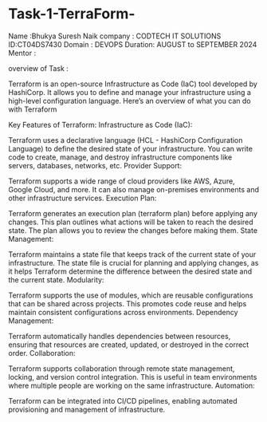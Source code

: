 # Task-1-TerraForm-
Name :Bhukya Suresh Naik
company : CODTECH IT SOLUTIONS
ID:CT04DS7430
Domain : DEVOPS 
Duration: AUGUST to SEPTEMBER 2024
Mentor :

overview of Task :

Terraform is an open-source Infrastructure as Code (IaC) tool developed by HashiCorp. It allows you to define and manage your infrastructure using a high-level configuration language. Here’s an overview of what you can do with Terraform

Key Features of Terraform:
Infrastructure as Code (IaC):

Terraform uses a declarative language (HCL - HashiCorp Configuration Language) to define the desired state of your infrastructure.
You can write code to create, manage, and destroy infrastructure components like servers, databases, networks, etc.
Provider Support:

Terraform supports a wide range of cloud providers like AWS, Azure, Google Cloud, and more.
It can also manage on-premises environments and other infrastructure services.
Execution Plan:

Terraform generates an execution plan (terraform plan) before applying any changes. This plan outlines what actions will be taken to reach the desired state.
The plan allows you to review the changes before making them.
State Management:

Terraform maintains a state file that keeps track of the current state of your infrastructure.
The state file is crucial for planning and applying changes, as it helps Terraform determine the difference between the desired state and the current state.
Modularity:

Terraform supports the use of modules, which are reusable configurations that can be shared across projects.
This promotes code reuse and helps maintain consistent configurations across environments.
Dependency Management:

Terraform automatically handles dependencies between resources, ensuring that resources are created, updated, or destroyed in the correct order.
Collaboration:

Terraform supports collaboration through remote state management, locking, and version control integration.
This is useful in team environments where multiple people are working on the same infrastructure.
Automation:

Terraform can be integrated into CI/CD pipelines, enabling automated provisioning and management of infrastructure.


